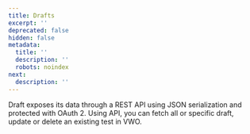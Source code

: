 ```yaml
---
title: Drafts
excerpt: ''
deprecated: false
hidden: false
metadata:
  title: ''
  description: ''
  robots: noindex
next:
  description: ''
---
```

Draft exposes its data through a REST API using JSON serialization and protected with OAuth 2. Using API, you can fetch all or specific draft, update or delete an existing  test in VWO.
